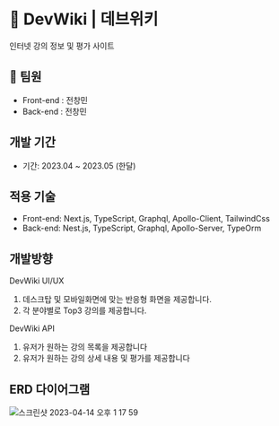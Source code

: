 # 🌟 DevWiki | 데브위키

인터넷 강의 정보 및 평가 사이트

## 👫 팀원

- Front-end : 전창민
- Back-end : 전창민

## 개발 기간

- 기간: 2023.04 ~ 2023.05 (한달)

## 적용 기술

- Front-end: Next.js, TypeScript,  Graphql, Apollo-Client, TailwindCss
- Back-end: Nest.js, TypeScript, Graphql, Apollo-Server, TypeOrm

## 개발방향

DevWiki UI/UX

1. 데스크탑 및 모바일화면에 맞는 반응형 화면을 제공합니다.
2. 각 분야별로 Top3 강의를 제공합니다.

DevWiki API

1. 유저가 원하는 강의 목록을 제공합니다
2. 유저가 원하는 강의 상세 내용 및 평가를 제공합니다



## ERD 다이어그램

![스크린샷 2023-04-14 오후 1 17 59](https://github.com/JeonChangMin15/devwiki-backend/assets/89255072/848af576-d6e2-4f3e-9ed0-fbe544e18b97)


